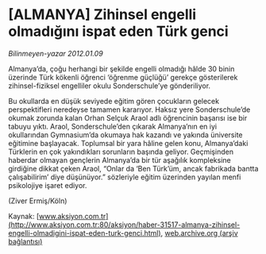 # [ALMANYA] Zihinsel engelli olmadığını ispat eden Türk genci

*Bilinmeyen-yazar 2012.01.09*

<font class="agenda2NewsSpot">
 Almanya’da, çoğu herhangi bir şekilde engelli olmadığı hâlde 30 binin üzerinde Türk kökenli öğrenci ‘öğrenme güçlüğü’ gerekçe gösterilerek zihinsel-fiziksel engelliler okulu Sonderschule’ye gönderiliyor.
</font>
<font class="newsDetail">
 <p>
  Bu okullarda en düşük seviyede eğitim gören çocukların gelecek perspektifleri neredeyse tamamen kararıyor. Haksız yere Sonderschule’de okumak zorunda kalan Orhan Selçuk Araol adlı öğrencinin başarısı ise bir tabuyu yıktı. Araol, Sonderschule’den çıkarak Almanya’nın en iyi okullarından Gymnasium’da okumaya hak kazandı ve yakında üniversite eğitimine başlayacak. Toplumsal bir yara hâline gelen konu, Almanya’daki Türklerin en çok yakındıkları sorunların başında geliyor. Geçmişinden haberdar olmayan gençlerin Almanya’da bir tür aşağılık kompleksine girdiğine dikkat çeken Araol, “Onlar da ‘Ben Türk’üm, ancak fabrikada bantta çalışabilirim’ diye düşünüyor.” sözleriyle eğitim üzerinden yayılan menfi psikolojiye işaret ediyor.
 </p>
 <p>
 </p>
 <p>
  (Ziver Ermiş/Köln)
 </p>
</font>

Kaynak: [www.aksiyon.com.tr](http://www.aksiyon.com.tr:80/aksiyon/haber-31517-almanya-zihinsel-engelli-olmadigini-ispat-eden-turk-genci.html), [web.archive.org (arşiv bağlantısı)](http://web.archive.org/web/20120118003522/http://www.aksiyon.com.tr:80/aksiyon/haber-31517-almanya-zihinsel-engelli-olmadigini-ispat-eden-turk-genci.html)
